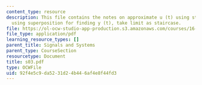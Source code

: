 ```yaml
---
content_type: resource
description: This file contains the notes on approximate u (t) using staircase method,
  using superposition for finding y (t), take limit as staircase.
file: https://ol-ocw-studio-app-production.s3.amazonaws.com/courses/16-01-unified-engineering-i-ii-iii-iv-fall-2005-spring-2006/92f4e5c9da5231d24b446af4e8f44fd3_s03.pdf
file_type: application/pdf
learning_resource_types: []
parent_title: Signals and Systems
parent_type: CourseSection
resourcetype: Document
title: s03.pdf
type: OCWFile
uid: 92f4e5c9-da52-31d2-4b44-6af4e8f44fd3
---
```


